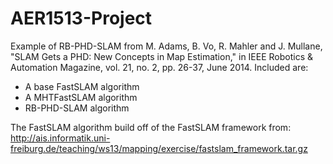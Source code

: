 # AER1513-Project

Example of RB-PHD-SLAM from M. Adams, B. Vo, R. Mahler and J. Mullane, "SLAM Gets a PHD: New Concepts in Map Estimation," in IEEE Robotics & Automation Magazine, vol. 21, no. 2, pp. 26-37, June 2014.
Included are:
- A base FastSLAM algorithm
- A MHTFastSLAM algorithm
- RB-PHD-SLAM algorithm 

The FastSLAM algorithm build off of the FastSLAM framework from: http://ais.informatik.uni-freiburg.de/teaching/ws13/mapping/exercise/fastslam_framework.tar.gz
